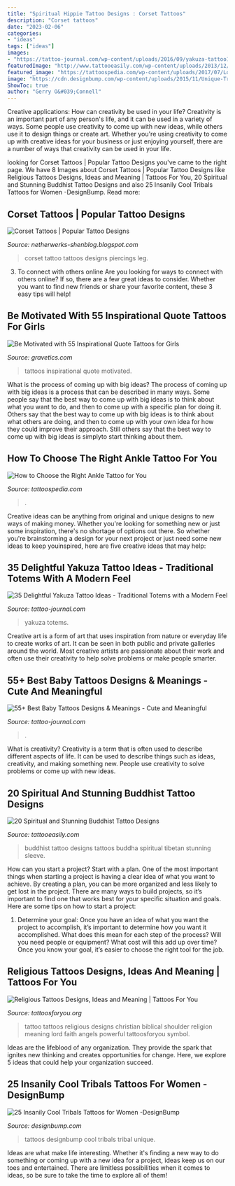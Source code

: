 ```yaml
---
title: "Spiritual Hippie Tattoo Designs : Corset Tattoos"
description: "Corset tattoos"
date: "2023-02-06"
categories:
- "ideas"
tags: ["ideas"]
images:
- "https://tattoo-journal.com/wp-content/uploads/2016/09/yakuza-tattoo1-768x576.jpg"
featuredImage: "http://www.tattooeasily.com/wp-content/uploads/2013/12/Tibetan-Buddhist-Tattoos.jpg"
featured_image: "https://tattoospedia.com/wp-content/uploads/2017/07/Lotus-Flower-Ankle-Tattoo-.jpg"
image: "https://cdn.designbump.com/wp-content/uploads/2015/11/Unique-Tribal-Tattoos-For-Women.jpg"
ShowToc: true
author: "Gerry O&#039;Connell"
---
```



Creative applications: How can creativity be used in your life?
Creativity is an important part of any person's life, and it can be used in a variety of ways. Some people use creativity to come up with new ideas, while others use it to design things or create art. Whether you're using creativity to come up with creative ideas for your business or just enjoying yourself, there are a number of ways that creativity can be used in your life.

	

		
looking for Corset Tattoos | Popular Tattoo Designs you've came to the right page. We have 8 Images about Corset Tattoos | Popular Tattoo Designs like Religious Tattoos Designs, Ideas and Meaning | Tattoos For You, 20 Spiritual and Stunning Buddhist Tattoo Designs and also 25 Insanily Cool Tribals Tattoos for Women -DesignBump. Read more:
		
    
## Corset Tattoos | Popular Tattoo Designs

<img loading=lazy src="http://4.bp.blogspot.com/-FV9hZ4xTwWI/UQZWProSh3I/AAAAAAAANO8/p0rpEyaVnKk/s1600/corset-full-back-tattoo.jpg" onerror="this.onerror=null;this.src='https://tse1.mm.bing.net/th?id=OIP.Y2J9MImZpcEwQbBjbFTXegHaJ4&amp;pid=15.1';" alt="Corset Tattoos | Popular Tattoo Designs">

_Source: netherwerks-shenblog.blogspot.com_

>corset tattoo tattoos designs piercings leg. 

	

3. To connect with others online
Are you looking for ways to connect with others online? If so, there are a few great ideas to consider. Whether you want to find new friends or share your favorite content, these 3 easy tips will help!

    
## Be Motivated With 55 Inspirational Quote Tattoos For Girls

<img loading=lazy src="https://www.gravetics.com/wp-content/uploads/2017/04/Inspirational-Quote-Tattoos-for-Girls.jpg" onerror="this.onerror=null;this.src='https://tse1.mm.bing.net/th?id=OIP.Hg4z9X__dkFBbq2CG6whjwHaHa&amp;pid=15.1';" alt="Be Motivated with 55 Inspirational Quote Tattoos for Girls">

_Source: gravetics.com_

>tattoos inspirational quote motivated. 

	

What is the process of coming up with big ideas?
The process of coming up with big ideas is a process that can be described in many ways. Some people say that the best way to come up with big ideas is to think about what you want to do, and then to come up with a specific plan for doing it. Others say that the best way to come up with big ideas is to think about what others are doing, and then to come up with your own idea for how they could improve their approach. Still others say that the best way to come up with big ideas is simplyto start thinking about them.

    
## How To Choose The Right Ankle Tattoo For You

<img loading=lazy src="https://tattoospedia.com/wp-content/uploads/2017/07/Lotus-Flower-Ankle-Tattoo-.jpg" onerror="this.onerror=null;this.src='https://tse2.mm.bing.net/th?id=OIP.08spotVcXpeQzAczRFPz0gHaJ4&amp;pid=15.1';" alt="How to Choose the Right Ankle Tattoo for You">

_Source: tattoospedia.com_

>. 

	

Creative ideas can be anything from original and unique designs to new ways of making money. Whether you're looking for something new or just some inspiration, there's no shortage of options out there. So whether you're brainstorming a design for your next project or just need some new ideas to keep youinspired, here are five creative ideas that may help: 

    
## 35 Delightful Yakuza Tattoo Ideas - Traditional Totems With A Modern Feel

<img loading=lazy src="https://tattoo-journal.com/wp-content/uploads/2016/09/yakuza-tattoo1-768x576.jpg" onerror="this.onerror=null;this.src='https://tse1.mm.bing.net/th?id=OIP.EgYRSnefeHLoq68WNuHHcwHaFj&amp;pid=15.1';" alt="35 Delightful Yakuza Tattoo Ideas - Traditional Totems with a Modern Feel">

_Source: tattoo-journal.com_

>yakuza totems. 

	

Creative art is a form of art that uses inspiration from nature or everyday life to create works of art. It can be seen in both public and private galleries around the world. Most creative artists are passionate about their work and often use their creativity to help solve problems or make people smarter.

    
## 55+ Best Baby Tattoos Designs &amp; Meanings - Cute And Meaningful

<img loading=lazy src="https://tattoo-journal.com/wp-content/uploads/2016/12/Baby-Tattoo-56-765x765.jpg" onerror="this.onerror=null;this.src='https://tse2.mm.bing.net/th?id=OIP.reHbBwYk_FfEuFA6E--PsAHaHa&amp;pid=15.1';" alt="55+ Best Baby Tattoos Designs &amp; Meanings - Cute and Meaningful">

_Source: tattoo-journal.com_

>. 

	

What is creativity?
Creativity is a term that is often used to describe different aspects of life. It can be used to describe things such as ideas, creativity, and making something new. People use creativity to solve problems or come up with new ideas.

    
## 20 Spiritual And Stunning Buddhist Tattoo Designs

<img loading=lazy src="http://www.tattooeasily.com/wp-content/uploads/2013/12/Tibetan-Buddhist-Tattoos.jpg" onerror="this.onerror=null;this.src='https://tse1.mm.bing.net/th?id=OIP.G-RwwXVomfSm47XSFsjQiwHaLB&amp;pid=15.1';" alt="20 Spiritual and Stunning Buddhist Tattoo Designs">

_Source: tattooeasily.com_

>buddhist tattoo designs tattoos buddha spiritual tibetan stunning sleeve. 

	

How can you start a project?
Start with a plan. One of the most important things when starting a project is having a clear idea of what you want to achieve. By creating a plan, you can be more organized and less likely to get lost in the project. There are many ways to build projects, so it’s important to find one that works best for your specific situation and goals. Here are some tips on how to start a project: 
1. Determine your goal: Once you have an idea of what you want the project to accomplish, it’s important to determine how you want it accomplished. What does this mean for each step of the process? Will you need people or equipment? What cost will this add up over time? Once you know your goal, it’s easier to choose the right tool for the job.


    
## Religious Tattoos Designs, Ideas And Meaning | Tattoos For You

<img loading=lazy src="http://www.tattoosforyou.org/wp-content/uploads/2013/09/Religious-Tattoo-Designs-For-Men-764x1024.jpg" onerror="this.onerror=null;this.src='https://tse4.mm.bing.net/th?id=OIP.xOn1c8wnxqDBKsMxuWXgvgHaJ7&amp;pid=15.1';" alt="Religious Tattoos Designs, Ideas and Meaning | Tattoos For You">

_Source: tattoosforyou.org_

>tattoo tattoos religious designs christian biblical shoulder religion meaning lord faith angels powerful tattoosforyou symbol. 

	

Ideas are the lifeblood of any organization. They provide the spark that ignites new thinking and creates opportunities for change. Here, we explore 5 ideas that could help your organization succeed.

    
## 25 Insanily Cool Tribals Tattoos For Women -DesignBump

<img loading=lazy src="https://cdn.designbump.com/wp-content/uploads/2015/11/Unique-Tribal-Tattoos-For-Women.jpg" onerror="this.onerror=null;this.src='https://tse4.mm.bing.net/th?id=OIP.25Hg9KHC1aqVRd4ZebnrjwHaJ4&amp;pid=15.1';" alt="25 Insanily Cool Tribals Tattoos for Women -DesignBump">

_Source: designbump.com_

>tattoos designbump cool tribals tribal unique. 

	

Ideas are what make life interesting. Whether it's finding a new way to do something or coming up with a new idea for a project, ideas keep us on our toes and entertained. There are limitless possibilities when it comes to ideas, so be sure to take the time to explore all of them!


